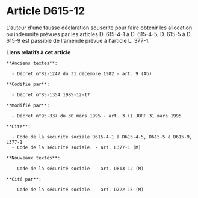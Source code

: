 # Article D615-12

L'auteur d'une fausse déclaration souscrite pour faire obtenir les allocation ou indemnité prévues par les articles D.
615-4-1 à D. 615-4-5, D. 615-5 à D. 615-9 est passible de l'amende prévue à l'article L. 377-1.

**Liens relatifs à cet article**

	**Anciens textes**:

	  - Décret n°82-1247 du 31 décembre 1982 - art. 9 (Ab)

	**Codifié par**:

	  - Décret n°85-1354 1985-12-17

	**Modifié par**:

	  - Décret n°95-337 du 30 mars 1995 - art. 3 () JORF 31 mars 1995

	**Cite**:

	  - Code de la sécurité sociale D615-4-1 à D615-4-5, D615-5 à D615-9, L377-1
	  - Code de la sécurité sociale. - art. L377-1 (M)

	**Nouveaux textes**:

	  - Code de la sécurité sociale. - art. D613-12 (M)

	**Cité par**:

	  - Code de la sécurité sociale. - art. D722-15 (M)
